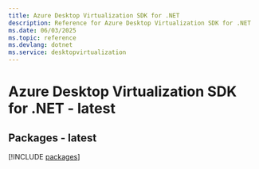 ```yaml
---
title: Azure Desktop Virtualization SDK for .NET
description: Reference for Azure Desktop Virtualization SDK for .NET
ms.date: 06/03/2025
ms.topic: reference
ms.devlang: dotnet
ms.service: desktopvirtualization
---
```

# Azure Desktop Virtualization SDK for .NET - latest
## Packages - latest
[!INCLUDE [packages](desktop-virtualization-index.md)]